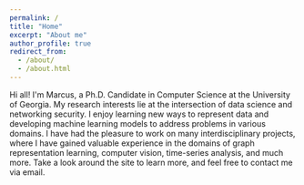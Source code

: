 ```yaml
---
permalink: /
title: "Home"
excerpt: "About me"
author_profile: true
redirect_from: 
  - /about/
  - /about.html
---
```


Hi all! I'm Marcus, a Ph.D. Candidate in Computer Science at the University of Georgia. My research interests lie at the intersection of data science and networking security. I enjoy learning new ways to represent data and developing machine learning models to address problems in various domains. I have had the pleasure to work on many interdisciplinary projects, where I have gained valuable experience in the domains of graph representation learning, computer vision, time-series analysis, and much more. Take a look around the site to learn more, and feel free to contact me via email.
